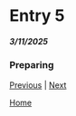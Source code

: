 # Entry 5
##### 3/11/2025

### Preparing

[Previous](entry04.md) | [Next](entry06.md)

[Home](../README.md)

